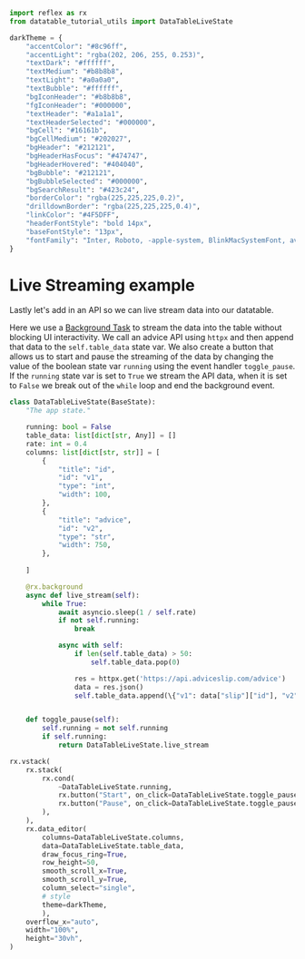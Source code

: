 ```python exec
import reflex as rx
from datatable_tutorial_utils import DataTableLiveState

darkTheme = {
    "accentColor": "#8c96ff",
    "accentLight": "rgba(202, 206, 255, 0.253)",
    "textDark": "#ffffff",
    "textMedium": "#b8b8b8",
    "textLight": "#a0a0a0",
    "textBubble": "#ffffff",
    "bgIconHeader": "#b8b8b8",
    "fgIconHeader": "#000000",
    "textHeader": "#a1a1a1",
    "textHeaderSelected": "#000000",
    "bgCell": "#16161b",
    "bgCellMedium": "#202027",
    "bgHeader": "#212121",
    "bgHeaderHasFocus": "#474747",
    "bgHeaderHovered": "#404040",
    "bgBubble": "#212121",
    "bgBubbleSelected": "#000000",
    "bgSearchResult": "#423c24",
    "borderColor": "rgba(225,225,225,0.2)",
    "drilldownBorder": "rgba(225,225,225,0.4)",
    "linkColor": "#4F5DFF",
    "headerFontStyle": "bold 14px",
    "baseFontStyle": "13px",
    "fontFamily": "Inter, Roboto, -apple-system, BlinkMacSystemFont, avenir next, avenir, segoe ui, helvetica neue, helvetica, Ubuntu, noto, arial, sans-serif",
}
```

# Live Streaming example

Lastly let's add in an API so we can live stream data into our datatable.

Here we use a [Background Task](https://reflex.dev/docs/advanced-guide/background-tasks) to stream the data into the table without blocking UI interactivity. We call an advice API using `httpx` and then append that data to the `self.table_data` state var. We also create a button that allows us to start and pause the streaming of the data by changing the value of the boolean state var `running` using the event handler `toggle_pause`. If the `running` state var is set to `True` we stream the API data, when it is set to `False` we break out of the `while` loop and end the background event.



```python
class DataTableLiveState(BaseState):
    "The app state."

    running: bool = False
    table_data: list[dict[str, Any]] = []
    rate: int = 0.4
    columns: list[dict[str, str]] = [
        {
            "title": "id", 
            "id": "v1", 
            "type": "int",
            "width": 100,
        },
        {
            "title": "advice", 
            "id": "v2", 
            "type": "str",
            "width": 750,
        },
    
    ]

    @rx.background
    async def live_stream(self):
        while True:
            await asyncio.sleep(1 / self.rate)
            if not self.running:
                break

            async with self:
                if len(self.table_data) > 50:
                    self.table_data.pop(0)

                res = httpx.get('https://api.adviceslip.com/advice')
                data = res.json()
                self.table_data.append(\{"v1": data["slip"]["id"], "v2": data["slip"]["advice"]})


    def toggle_pause(self):
        self.running = not self.running
        if self.running:
            return DataTableLiveState.live_stream
```



```python demo
rx.vstack(
    rx.stack(
        rx.cond(
            ~DataTableLiveState.running,
            rx.button("Start", on_click=DataTableLiveState.toggle_pause, color_scheme='green'),
            rx.button("Pause", on_click=DataTableLiveState.toggle_pause, color_scheme='red'),
        ),
    ),
    rx.data_editor(
        columns=DataTableLiveState.columns,
        data=DataTableLiveState.table_data,
        draw_focus_ring=True,
        row_height=50,
        smooth_scroll_x=True,
        smooth_scroll_y=True,
        column_select="single",
        # style
        theme=darkTheme,
        ),
    overflow_x="auto",
    width="100%",
    height="30vh",
)
```